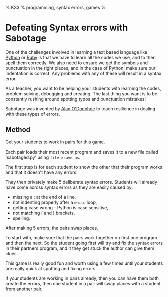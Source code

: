 % KS3
% programming, syntax errors, games
%

# Defeating Syntax errors with Sabotage

One of the challenges involved in learning a text based language like
[Python](turtleprize.md) or [Ruby](sonicpi.md) is that we have to learn all the
codes we use, and to then spell them correctly. We also need to ensure we get
the symbols and punctuation in the right places, and in the case of Python; make
sure our indentation is correct. Any problems with any of these will result in a
syntax error.

As a teacher, you want to be helping your students with learning the codes,
problem solving, debugging and creating. The last thing you want is to be
constantly rushing around spotting typos and punctuation mistakes!

Sabotage was invented by [Alan O'Donohoe](http://twitter.com/teknoteacher) to
teach resilience in dealing with these types of errors.

## Method

Get your students to work in pairs for this game.

Each pair loads their most recent program and saves it to a new file called
'sabotaged.py' using `file->save as`.

The first step is for each student to show the other that their program works
and that it doesn't have any errors.

They then privately make 5 deliberate syntax errors. Students will already have come
across syntax errors as they are easily caused by:

* missing a : at the end of a line,
* not indenting properly after a `while` loop,
* getting case wrong - Python is case sensitive,
* not matching ( and ) brackets,
* spelling.

After making 5 errors, the pairs swap places.

To start with, make sure that the pairs work together on first one program and then the next.
So the student going first will try and fix the syntax errors in their partners
program, and it they get stuck the author can give them clues.

This game is really good fun and worth using a few times until your students are
really quick at spotting and fixing errors.

If your students are working in pairs already, then you can have them both
create the errors, then one student in a pair will swap places with a student
from another pair.
